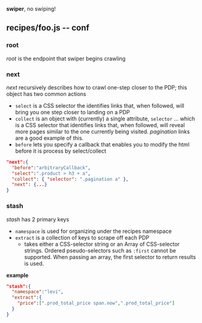 **swiper**, no swiping!

## recipes/foo.js -- conf

### root
*root* is the endpoint that swiper begins crawling

### next
*next* recursively describes how to crawl one-step closer to the PDP; this object has two common actions
+ `select` is a CSS selector the identifies links that, when followed, will bring you one step closer to landing on a PDP
+ `collect` is an object with (currently) a single attribute, `selector` ... which is a CSS selector that identifies links that, when followed, will reveal more pages similar to the one currently being visited. *pagination* links are a good example of this.
+ `before` lets you specify a callback that enables you to modify the html before it is process by select/collect
```json
"next":{
  "before":"arbitraryCallback",
  "select":".product > h3 + a",
  "collect": { "selector": ".pagination a" },
  "next": {...}
}
```

### stash
*stash* has 2 primary keys
+ `namespace` is used for organizing under the recipes namespace
+ `extract` is a collection of keys to scrape off each PDP
  - takes either a CSS-selector string or an Array of CSS-selector strings. Ordered pseudo-selectors such as `:first` cannot be supported. When passing an array, the first selector to return results is used.

**example**
```json
"stash":{
  "namespace":"levi",
  "extract":{
    "price":[".prod_total_price span.now",".prod_total_price"]
  }
}
```
